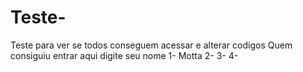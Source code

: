 # Teste-
Teste para ver se todos conseguem acessar e alterar codigos
Quem consiguiu entrar aqui digite seu nome
1- Motta
2-
3-
4-
